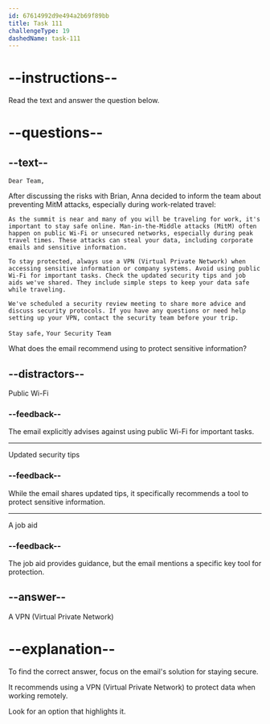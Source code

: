 ```yaml
---
id: 67614992d9e494a2b69f89bb
title: Task 111
challengeType: 19
dashedName: task-111
---
```


<!-- READING -->

# --instructions--

Read the text and answer the question below.

# --questions--

## --text--

`Dear Team,`

After discussing the risks with Brian, Anna decided to inform the team about preventing MitM attacks, especially during work-related travel:

`As the summit is near and many of you will be traveling for work, it's important to stay safe online. Man-in-the-Middle attacks (MitM) often happen on public Wi-Fi or unsecured networks, especially during peak travel times. These attacks can steal your data, including corporate emails and sensitive information.`

`To stay protected, always use a VPN (Virtual Private Network) when accessing sensitive information or company systems. Avoid using public Wi-Fi for important tasks. Check the updated security tips and job aids we've shared. They include simple steps to keep your data safe while traveling.`

`We've scheduled a security review meeting to share more advice and discuss security protocols. If you have any questions or need help setting up your VPN, contact the security team before your trip.`

`Stay safe,`
`Your Security Team`

What does the email recommend using to protect sensitive information?

## --distractors--

Public Wi-Fi

### --feedback--

The email explicitly advises against using public Wi-Fi for important tasks.

---

Updated security tips

### --feedback--

While the email shares updated tips, it specifically recommends a tool to protect sensitive information.

---

A job aid

### --feedback--

The job aid provides guidance, but the email mentions a specific key tool for protection.

## --answer--

A VPN (Virtual Private Network)

# --explanation--

To find the correct answer, focus on the email's solution for staying secure.

It recommends using a VPN (Virtual Private Network) to protect data when working remotely.

Look for an option that highlights it.

